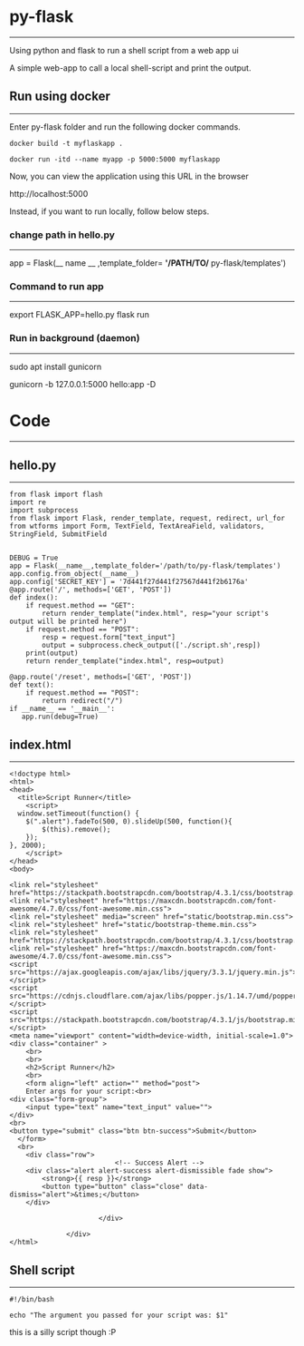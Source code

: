 # py-flask
------------
Using python and flask to run a shell script from a web app ui

A simple web-app to call a local shell-script and print the output.

## Run using docker
--------------------
Enter py-flask folder and run the following docker commands.
```
docker build -t myflaskapp . 

docker run -itd --name myapp -p 5000:5000 myflaskapp
```
Now, you can view the application using this URL in the browser

http://localhost:5000

Instead, if you want to run locally, follow below steps.

### change path in hello.py
--------------------------
app = Flask(__ name __ ,template_folder= __'/PATH/TO/__ py-flask/templates')

### Command to run app
---------------------
export FLASK_APP=hello.py
flask run

### Run in background (daemon)
-----------------------------
sudo apt install gunicorn

gunicorn -b 127.0.0.1:5000 hello:app -D


# Code
-------

## hello.py
------------
```
from flask import flash
import re
import subprocess
from flask import Flask, render_template, request, redirect, url_for
from wtforms import Form, TextField, TextAreaField, validators, StringField, SubmitField


DEBUG = True
app = Flask(__name__,template_folder='/path/to/py-flask/templates')
app.config.from_object(__name__)
app.config['SECRET_KEY'] = '7d441f27d441f27567d441f2b6176a'
@app.route('/', methods=['GET', 'POST'])
def index():
    if request.method == "GET":
        return render_template("index.html", resp="your script's output will be printed here")
    if request.method == "POST":
        resp = request.form["text_input"]
        output = subprocess.check_output(['./script.sh',resp])
    print(output)
    return render_template("index.html", resp=output)

@app.route('/reset', methods=['GET', 'POST'])
def text():
    if request.method == "POST":
        return redirect("/")
if __name__ == '__main__':
   app.run(debug=True)
   ```
   
## index.html
--------------
```
<!doctype html>
<html>
<head>
  <title>Script Runner</title>
	<script>
  window.setTimeout(function() {
    $(".alert").fadeTo(500, 0).slideUp(500, function(){
        $(this).remove();
    });
}, 2000);
	</script>
</head>
<body>

<link rel="stylesheet" href="https://stackpath.bootstrapcdn.com/bootstrap/4.3.1/css/bootstrap.min.css">
<link rel="stylesheet" href="https://maxcdn.bootstrapcdn.com/font-awesome/4.7.0/css/font-awesome.min.css">
<link rel="stylesheet" media="screen" href="static/bootstrap.min.css">
<link rel="stylesheet" href="static/bootstrap-theme.min.css">
<link rel="stylesheet" href="https://stackpath.bootstrapcdn.com/bootstrap/4.3.1/css/bootstrap.min.css">
<link rel="stylesheet" href="https://maxcdn.bootstrapcdn.com/font-awesome/4.7.0/css/font-awesome.min.css">
<script src="https://ajax.googleapis.com/ajax/libs/jquery/3.3.1/jquery.min.js"></script>
<script src="https://cdnjs.cloudflare.com/ajax/libs/popper.js/1.14.7/umd/popper.min.js"></script>
<script src="https://stackpath.bootstrapcdn.com/bootstrap/4.3.1/js/bootstrap.min.js"></script>
<meta name="viewport" content="width=device-width, initial-scale=1.0">
<div class="container" >
	<br>
	<br>
	<h2>Script Runner</h2>
	<br>
	<form align="left" action="" method="post">
    Enter args for your script:<br>
<div class="form-group">
	<input type="text" name="text_input" value="">
</div>
<br>
<button type="submit" class="btn btn-success">Submit</button>
  </form>
  <br>
    <div class="row"> 
					      <!-- Success Alert -->
    <div class="alert alert-success alert-dismissible fade show">
	    <strong>{{ resp }}</strong> 
        <button type="button" class="close" data-dismiss="alert">&times;</button>
    </div>

					  </div>

			  </div>
</html>
```

## Shell script
---------------
```
#!/bin/bash

echo "The argument you passed for your script was: $1"
```
this is a silly script though :P
